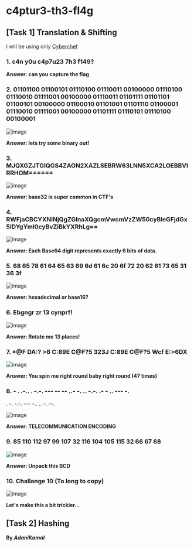 # c4ptur3-th3-fl4g

## [Task 1] Translation & Shifting

I will be using only [Cyberchef](https://gchq.github.io/CyberChef/)

### 1. c4n y0u c4p7u23 7h3 f149?

**Answer: can you capture the flag**

### 2. 01101100 01100101 01110100 01110011 00100000 01110100 01110010 01111001 00100000 01110011 01101111 01101101 01100101 00100000 01100010 01101001 01101110 01100001 01110010 01111001 00100000 01101111 01110101 01110100 00100001

![image](https://user-images.githubusercontent.com/44063862/82469417-90313e00-9af6-11ea-9436-1a742d551fbf.png)

**Answer: lets try some binary out!**

### 3. MJQXGZJTGIQGS4ZAON2XAZLSEBRW63LNN5XCA2LOEBBVIRRHOM======

![image](https://user-images.githubusercontent.com/44063862/82469511-b48d1a80-9af6-11ea-925e-f611cfc5bcfc.png)

**Answer:  base32 is super common in CTF's**

### 4. RWFjaCBCYXNlNjQgZGlnaXQgcmVwcmVzZW50cyBleGFjdGx5IDYgYml0cyBvZiBkYXRhLg==

![image](https://user-images.githubusercontent.com/44063862/82469527-b7880b00-9af6-11ea-9c3b-4dde1ab274c9.png)

**Answer:  Each Base64 digit represents exactly 6 bits of data.**

### 5. 68 65 78 61 64 65 63 69 6d 61 6c 20 6f 72 20 62 61 73 65 31 36 3f

![image](https://user-images.githubusercontent.com/44063862/82469710-fb7b1000-9af6-11ea-9be7-677b955db69a.png)

**Answer:  hexadecimal or base16?**

### 6. Ebgngr zr 13 cynprf!

![image](https://user-images.githubusercontent.com/44063862/82469813-1d749280-9af7-11ea-8295-89523717ac40.png)

**Answer:  Rotate me 13 places!**

### 7. *@F DA:? >6 C:89E C@F?5 323J C:89E C@F?5 Wcf E:>6DX

![image](https://user-images.githubusercontent.com/44063862/82469899-3aa96100-9af7-11ea-8f1b-7e701c705a29.png)

**Answer:  You spin me right round baby right round (47 times)**

### 8. - . .-.. . -.-. --- -- -- ..- -. .. -.-. .- - .. --- -.
. -. -.-. --- -.. .. -. --.

![image](https://user-images.githubusercontent.com/44063862/82469996-590f5c80-9af7-11ea-834f-c40a44a740d6.png)

**Answer:  TELECOMMUNICATION  ENCODING**

### 9. 85 110 112 97 99 107 32 116 104 105 115 32 66 67 68

![image](https://user-images.githubusercontent.com/44063862/82470063-6f1d1d00-9af7-11ea-8aca-d7b3603017af.png)

**Answer:  Unpack this BCD**

### 10. Challange 10 (To long to copy)

![image](https://user-images.githubusercontent.com/44063862/82470209-a1c71580-9af7-11ea-8cfe-130e6a24f154.png)

**Let's make this a bit trickier...**

## [Task 2] Hashing



**By _AdaniKamal_**




